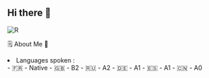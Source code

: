 ## Hi there 👋

![R](https://github.com/0x074b/0x074b/assets/83349783/fcb84070-4e1a-4897-8f6e-169b6b98febe)  

🗒️ About Me 💬
<li>Languages spoken :</li>
  - 🇫🇷 - Native  
  - 🇬🇧 - B2
  - 🇷🇺 - A2
  - 🇩🇪 - A1
  - 🇪🇸 - A1
  - 🇨🇳 - A0

<!--
- 🔭 I’m currently working on ...
- 🌱 I’m currently learning ...
- 👯 I’m looking to collaborate on ...
- 🤔 I’m looking for help with ...
- 💬 Ask me about ...
- 📫 How to reach me: ...
- 😄 Pronouns: ...
- ⚡ Fun fact: ...
-->
